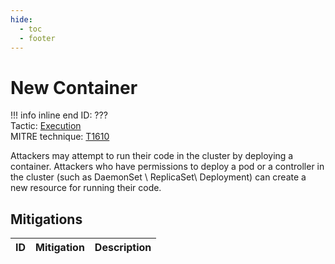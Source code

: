 ```yaml
---
hide:
  - toc
  - footer
---
```


# New Container

!!! info inline end
    ID: ???<br>
    Tactic: [Execution](../Execution/index.md) <br>
    MITRE technique: [T1610](https://attack.mitre.org/techniques/T1610/)

Attackers may attempt to run their code in the cluster by deploying a container. Attackers who have permissions to deploy a pod or a controller in the cluster (such as DaemonSet \ ReplicaSet\ Deployment) can create a new resource for running their code.

## Mitigations

|ID|Mitigation|Description|
|--|----------|-----------|
